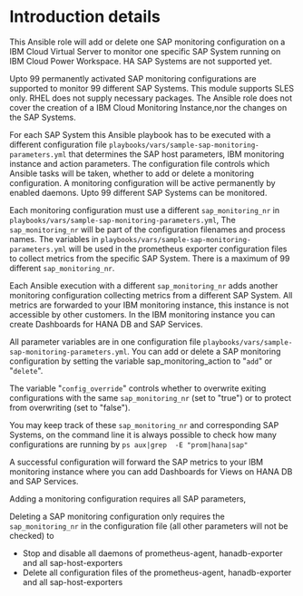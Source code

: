 # Introduction details

This Ansible role will add or delete one SAP monitoring configuration on a IBM Cloud Virtual Server
to monitor one specific SAP System running on IBM Cloud Power Workspace.
HA SAP Systems are not supported yet.

Upto 99 permanently activated SAP monitoring configurations are supported to monitor 99 different SAP Systems.
This module supports SLES only. RHEL does not supply necessary packages.
The Ansible role does not cover the creation of a IBM Cloud Monitoring Instance,nor the changes on the SAP Systems.

For each SAP System this Ansible playbook has to be executed with a different
configuration file `playbooks/vars/sample-sap-monitoring-parameters.yml` that determines the SAP host parameters, IBM monitoring instance and action parameters.
The configuration file controls which Ansible tasks will be taken,
whether to add or delete a monitoring configuration.
A monitoring configuration will be active permanently by enabled daemons.
Upto 99 different SAP Systems can be monitored.

Each monitoring configuration must use a different `sap_monitoring_nr` in `playbooks/vars/sample-sap-monitoring-parameters.yml`,
The `sap_monitoring_nr` will be part of the configuration filenames and process names.
The variables in `playbooks/vars/sample-sap-monitoring-parameters.yml` will be used in the
prometheus exporter configuration files to collect metrics from the specific SAP System.
There is a maximum of 99 different `sap_monitoring_nr`.

Each Ansible execution with a different `sap_monitoring_nr` adds another monitoring configuration collecting metrics from a different SAP System.
All metrics are forwarded to your IBM monitoring instance, this instance is not accessible by other customers.
In the IBM monitoring instance you can create Dashboards for HANA DB and SAP Services.

All parameter variables are in one configuration file `playbooks/vars/sample-sap-monitoring-parameters.yml`.
You can add or delete a SAP monitoring configuration by setting the variable sap_monitoring_action to  "`add`" or "`delete`".

The variable "`config_override`" controls whether to overwrite exiting configurations with the same `sap_monitoring_nr`  (set to "true")
or to protect from overwriting (set to "false").

You may keep track of these `sap_monitoring_nr` and corresponding SAP Systems,
on the command line it is always possible to check how many configurations are running by
`ps aux|grep  -E "prom|hana|sap"`

A successful configuration will forward the SAP metrics to your IBM monitoring instance
where you can add Dashboards for Views on HANA DB and SAP Services.


Adding a monitoring configuration requires all SAP parameters,

Deleting a SAP monitoring configuration only requires the `sap_monitoring_nr` in the configuration file (all other parameters will not be checked) to

* Stop and disable all daemons of prometheus-agent, hanadb-exporter and all sap-host-exporters
* Delete all configuration files of the prometheus-agent, hanadb-exporter and all sap-host-exporters
